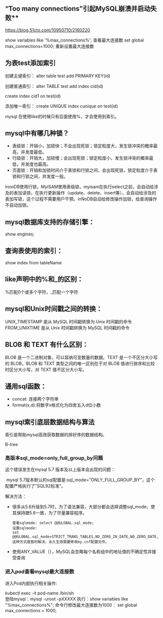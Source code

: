 

“Too many connections”引起MySQL崩溃并启动失败**
------------

https://blog.51cto.com/10950710/2160220

show variables like '%max_connections%'; 查看最大连接数
set global max_connections=1000;        重新设置最大连接数

**为表test添加索引**
-----------
创建主键索引：
alter table test add PRIMARY KEY(id)

创建普通索引：
alter TABLE test add index cid(id)

create index cid1 on test(id)

添加唯一索引：
create UNIQUE index cunique on test(id)

mysql 在使用like的时候只有后面使用%，才会使用到索引。

mysql中有哪几种锁？
-------
+ 表级锁：开销小，加锁快；不会出现死锁；锁定粒度大，发生锁冲突的概率最高，并发度最低。
+ 行级锁：开销大，加锁慢；会出现死锁；锁定粒度小，发生锁冲突的概率最低，并发度也最高。
+ 页面锁：开销和加锁时间介于表锁和行锁之间，会出现死锁，锁定粒度介于表锁和行锁之间，并发度一般。

innoDB使用行锁，MyISAM使用表级锁，myisam在执行select之前，会自动给涉及的表加读锁，在执行更新操作（update、delete、insert等），会自动给涉及的表加写锁，这个过程不需要用户干预。inNoDB自动给修改操作加锁，给查询操作不自动加锁。

mysql数据库支持的存储引擎：
---------------
show engines;

查询表使用的索引：
-------
show index from tableName

like声明中的%和_的区别：
-----
%匹配0个或多个字符，_匹配一个字符

mysql和Unix时间戳之间的转换：
----
UNIX_TIMESTAMP 是从 MySQL 时间戳转换为 Unix 时间戳的命令
FROM_UNIXTIME 是从 Unix 时间戳转换为 MySQL 时间戳的命令

BLOB 和 TEXT 有什么区别：
----
BLOB 是一个二进制对象，可以容纳可变数量的数据。TEXT 是一个不区分大小写的 BLOB，BLOB 和 TEXT 类型之间的唯一区别在于对 BLOB 值进行排序和比较时区分大小写，对 TEXT 值不区分大小写。

通用sql函数：
--------
+ concat: 连接两个字符串
+ format(x,d):将数字x格式化为四舍五入d位小数





## mysql索引底层数据结构与算法

索引是帮助mysql高效获取数据的排好序的数据结构。

B-tree

### 高版本sql_mode=only_full_group_by问题

这个错误发生在mysql 5.7 版本及以上版本会出现的问题：

​    mysql 5.7版本默认的sql配置是:sql_mode="ONLY_FULL_GROUP_BY"，这个配置严格执行了"SQL92标准"。

解决方法：

+ 很多从5.6升级到5.7时，为了语法兼容，大部分都会选择调整sql_mode，使其保持跟5.6一致，为了尽量兼容程序。

  ```
  查看sqlmode: select @@GLOBAL.sql_mode;
  设置sqlmode:
  set @@GLOBAL.sql_mode=STRICT_TRANS_TABLES,NO_ZERO_IN_DATE,NO_ZERO_DATE,ERROR_FOR_DIVISION_BY_ZERO,NO_AUTO_CREATE_USER,NO_ENGINE_SUBSTITUTION
  这种方式是暂时解决，永久生效需要修改my.cnf配置文件。
  ```

+ 使用ANY_VALUE（），MySQL会忽略每个名称组中的地址值的不确定性并接受查询

### 进入pod查看mysql最大连接数

进入Pod内部执行相关操作: 

 kubectl exec -it pod-name /bin/sh  
登陆mysql：mysql -uroot -pXXXXX
执行：show variables like "%max_connections%";
命令行修改最大连接数为1000： set global max_connections = 1000;
